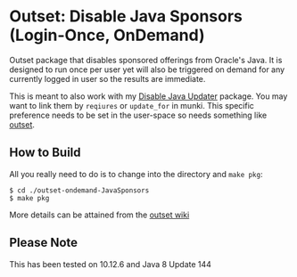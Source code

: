 # Outset: Disable Java Sponsors (Login-Once, OnDemand)

Outset package that disables sponsored offerings from Oracle's Java.  It is designed to run once per user yet will also be triggered on demand for any currently logged in user so the results are immediate.

This is meant to also work with my [Disable Java Updater](https://github.com/sphen13/munki-scripts/tree/master/Disable%20Java%20Updater) package.  You may want to link them by `reqiures` or `update_for` in munki.  This specific preference needs to be set in the user-space so needs something like [outset](https://github.com/chilcote/outset). 

## How to Build

All you really need to do is to change into the directory and `make pkg`:

```
$ cd ./outset-ondemand-JavaSponsors
$ make pkg
```

More details can be attained from the [outset wiki](https://github.com/chilcote/outset/wiki/Customize#package-your-scripts)

## Please Note

This has been tested on 10.12.6 and Java 8 Update 144